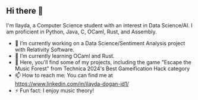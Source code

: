 ## Hi there 👋

I'm Ilayda, a Computer Science student with an interest in Data Science/AI. I am proficient in Python, Java, C, OCaml, Rust, and Assembly. 

- 🔭 I’m currently working on a Data Science/Sentiment Analysis project with Relativity Software.
- 🌱 I’m currently learning OCaml and Rust.
- 💬 Here, you'll find some of my projects, including the game "Escape the Music Forest" from Technica 2024's Best Gameification Hack category
- 📫 How to reach me: You can find me at https://www.linkedin.com/in/ilayda-dogan-id1/
- ⚡ Fun fact: I enjoy music theory!


<!--
**ilydoa/ilydoa** is a ✨ _special_ ✨ repository because its `README.md` (this file) appears on your GitHub profile.

Here are some ideas to get you started:

- 🔭 I’m currently working on ...
- 🌱 I’m currently learning ...
- 👯 I’m looking to collaborate on ...
- 🤔 I’m looking for help with ...
- 💬 Ask me about ...
- 📫 How to reach me: ...
- 😄 Pronouns: ...
- ⚡ Fun fact: ...
-->
